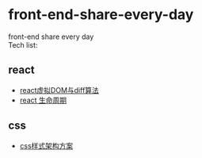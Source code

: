# front-end-share-every-day
front-end share every day  
Tech list:
## react
- [react虚拟DOM与diff算法](https://github.com/wwlh200/front-end-sharing-every-day/blob/master/React/react%E8%99%9A%E6%8B%9FDOM%E4%B8%8Ediff%E7%AE%97%E6%B3%95.md)
- [react 生命周期](https://github.com/wwlh200/front-end-sharing-every-day/blob/master/React/react%20%E7%94%9F%E5%91%BD%E5%91%A8%E6%9C%9F.md)
## css
- [css样式架构方案](https://github.com/wwlh200/front-end-sharing-every-day/blob/master/Css/css%E6%A0%B7%E5%BC%8F%E6%9E%B6%E6%9E%84%E6%96%B9%E6%A1%88.md)
